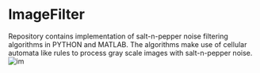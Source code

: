 # ImageFilter
Repository contains implementation of salt-n-pepper noise filtering algorithms in PYTHON and MATLAB. The algorithms make use of cellular automata like rules to process gray scale images with salt-n-pepper noise.
![im](https://user-images.githubusercontent.com/73795218/131793438-e2723452-1ef7-436b-9e7a-9311e220dc68.jpg)
